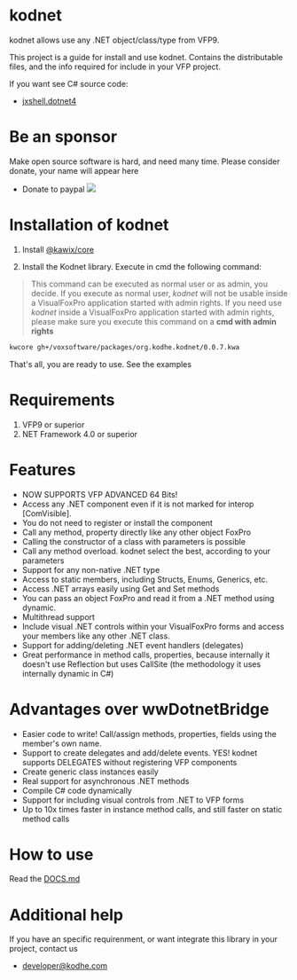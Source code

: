 # kodnet 

kodnet allows use any .NET object/class/type from VFP9. 

This project is a guide for install and use kodnet. Contains the distributable files, and the info required for include in your VFP project.

If you want see C# source code:
 - [jxshell.dotnet4](https://github.com/kodhework/jxshell.dotnet4)



# Be an sponsor

Make open source software is hard, and need many time. Please consider donate, your name will appear here

* Donate to paypal [![](https://www.paypalobjects.com/en_US/i/btn/btn_donateCC_LG.gif)](https://www.paypal.com/cgi-bin/webscr?cmd=_s-xclick&hosted_button_id=XTUTKMVWCVQCJ&source=url)



# Installation of kodnet 

1. Install [@kawix/core](https://github.com/kodhework/kawix/blob/master/core/INSTALL.md)

2. Install the Kodnet library. Execute in cmd the following command: 

> This command can be executed as normal user or as admin, you decide. If you execute as normal user, *kodnet* will not be usable inside a VisualFoxPro application started with admin rights. If you need use *kodnet* inside a VisualFoxPro application started with admin rights, please make sure you execute this command on a **cmd with admin rights**

```bash
kwcore gh+/voxsoftware/packages/org.kodhe.kodnet/0.0.7.kwa
```

That's all, you are ready to use. See the examples


# Requirements

1. VFP9 or superior 
2. NET Framework 4.0 or superior 


# Features

- NOW SUPPORTS VFP ADVANCED 64 Bits!
- Access any .NET component even if it is not marked for interop [ComVisible].
- You do not need to register or install the component
- Call any method, property directly like any other object FoxPro
- Calling the constructor of a class with parameters is possible
- Call any method overload. kodnet select the best, according to your parameters
- Support for any non-native .NET type
- Access to static members, including Structs, Enums, Generics, etc.
- Access .NET arrays easily using Get and Set methods
- You can pass an object FoxPro and read it from a .NET method using dynamic.
- Multithread support
- Include visual .NET controls within your VisualFoxPro forms and access your members like any other .NET class.
- Support for adding/deleting .NET event handlers (delegates)
- Great performance in method calls, properties, because internally it doesn't use Reflection but uses CallSite (the methodology it uses internally dynamic in C#)


# Advantages over wwDotnetBridge

- Easier code to write! Call/assign methods, properties, fields using the member's own name.
- Support to create delegates and add/delete events. YES! kodnet supports DELEGATES without registering VFP components
- Create generic class instances easily
- Real support for asynchronous .NET methods
- Compile C# code dynamically
- Support for including visual controls from .NET to VFP forms
- Up to 10x times faster in instance method calls, and still faster on static method calls



# How to use

Read the [DOCS.md](./DOCS.md)



# Additional help 

If you have an specific requirenment, or want integrate this library in your project, contact us

 - developer@kodhe.com
